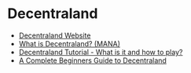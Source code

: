 # Decentraland

- [Decentraland Website](https://decentraland.org/)
- [What is Decentraland? (MANA)](https://www.kraken.com/en-us/learn/what-is-decentraland-mana)
- [Decentraland Tutorial - What is it and how to play?](https://cryptoticker.io/en/decentraland-tutorial-how-to-play/)
- [A Complete Beginners Guide to Decentraland](https://itsblockchain.com/decentraland-complete-beginners-guide/)